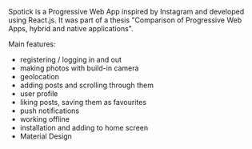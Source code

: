 Spotick is a Progressive Web App inspired by Instagram and developed using React.js. It was part of a thesis "Comparison of Progressive Web Apps, hybrid and native applications".

Main features: 
- registering / logging in and out
- making photos with build-in camera
- geolocation
- adding posts and scrolling through them
- user profile
- liking posts, saving them as favourites 
- push notifications
- working offline
- installation and adding to home screen
- Material Design
